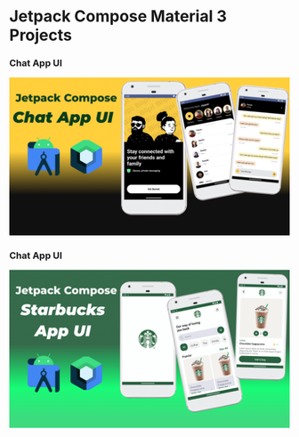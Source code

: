 # Jetpack Compose Material 3 Projects 

### Chat App UI
<p align="center">
<img src="images/banner.png">
</p>

### Chat App UI
<p align="center">
<img src="images/starbucks.png">
</p>